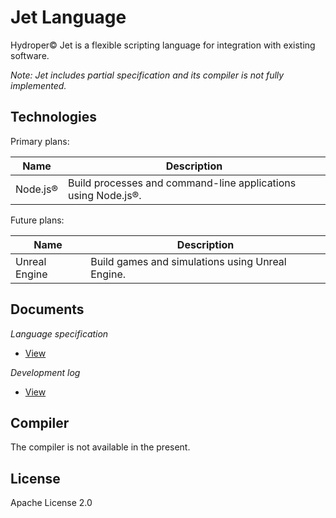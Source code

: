 # Jet Language

Hydroper© Jet is a flexible scripting language for integration with existing software.

*Note: Jet includes partial specification and its compiler is not fully implemented.*

## Technologies

Primary plans:

| Name | Description |
| ---- | ----------- |
| Node.js® | Build processes and command-line applications using Node.js®. |

Future plans:

| Name | Description |
| ---- | ----------- |
| Unreal Engine | Build games and simulations using Unreal Engine. |

## Documents

*Language specification*

* [View](https://hydroper-jet.github.io/lang/spec/1.0/live)

*Development log*

* [View](./misc/development-log.md)

## Compiler

The compiler is not available in the present.

## License

Apache License 2.0